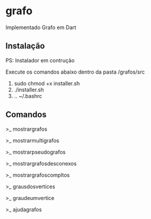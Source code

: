 # grafo
Implementado Grafo em Dart

## Instalação
PS: Instalador em contrução

Execute os comandos abaixo dentro da pasta /grafos/src

1. sudo chmod +x installer.sh
2. ./installer.sh
3. .. ~/.bashrc

## Comandos
\>_ mostrargrafos

\>_ mostrarmultigrafos

\>_ mostrarpseudografos

\>_ mostrargrafosdesconexos

\>_ mostrargrafoscompltos

\>_ grausdosvertices

\>_ graudeumvertice

\>_ ajudagrafos

